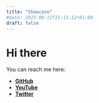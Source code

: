 ```yaml
---
title: "Showcase"
#date: 2023-08-22T15:13:12+01:00
draft: false
---
```


# Hi there


You can reach me here:
- [**GitHub**](https://github.com/JammyJ1mJ1m)
- [**YouTube**](https://www.youtube.com/channel/UCfo2Z4a95BT5C0AozPfIviw) 
- [**Twitter**](https://twitter.com/JammyJ1mJ1m) 
